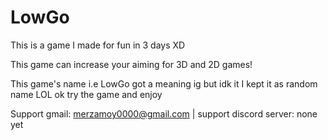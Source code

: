 # LowGo
This is a game I made for fun in 3 days XD

This game can increase your aiming for 3D and 2D games!

This game's name i.e LowGo got a meaning ig but idk it I kept it as random name LOL ok try the game and enjoy

Support gmail: merzamoy0000@gmail.com | support discord server: none yet
